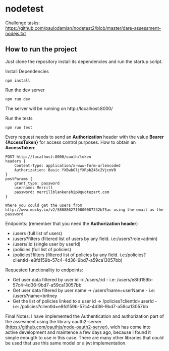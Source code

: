 # nodetest

Challenge tasks: https://github.com/paulodamian/nodetest2/blob/master/dare-assessment-nodejs.txt

## How to run the project

Just clone the repository install its dependencies and run the startup script.

Install Dependencies
```
npm install
```

Run the dev server
```
npm run dev
```
The server will be running on http://localhost:8000/

Run the tests
```
npm run test
```

Every request needs to send an **Authorization** header with the value **Bearer {AccessToken}** for access control purposes.
How to obtain an **AccessToken**:
```
POST http://localhost:8000/oauth/token
headers {
    Content-Type: application/x-www-form-urlencoded
    Authorization: Basic YXBwbGljYXRpb246c2VjcmV0
}
postParams {
    grant_type: password
    username: Merrill
    password: merrillblankenship@quotezart.com
}

Where you could get the users from http://www.mocky.io/v2/5808862710000087232b75ac using the email as the password
```

Endpoints: (remember that you need the **Authorization header**)
* /users (full list of users)
* /users?filters (filtered list of users by any field. i.e:/users?role=admin)
* /users/:id (single user by userId)
* /policies (full list of policies)
* /policies?filters (filtered list of policies by any field. i.e:/policies?clientId=e8fd159b-57c4-4d36-9bd7-a59ca13057bb)

Requested functionality to endpoints:
- Get user data filtered by user id -> /users/:id - i.e: /users/e8fd159b-57c4-4d36-9bd7-a59ca13057bb
- Get user data filtered by user name -> /users?name=userName - i.e: /users?name=britney
- Get the list of policies linked to a user id -> /policies?clientId=userId - i.e: /policies?clientId=e8fd159b-57c4-4d36-9bd7-a59ca13057bb

Final Notes:
I have implemented the Authentication and authorization part of the assesment using the library oauth2-server (https://github.com/oauthjs/node-oauth2-server), wich has come into active development and maintence a few days ago, because I found it simple enougth to use in this case. There are many other libraries that could be used that use this same model or a jwt implementation.
